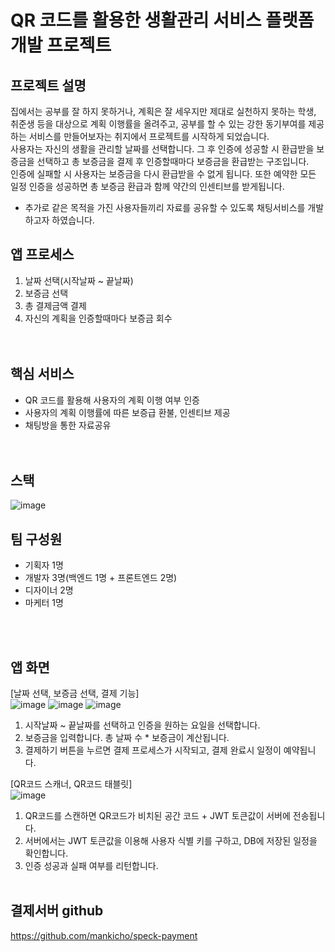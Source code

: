 # QR 코드를 활용한 생활관리 서비스 플랫폼 개발 프로젝트


## 프로젝트 설명
집에서는 공부를 잘 하지 못하거나, 계획은 잘 세우지만 제대로 실천하지 못하는 학생, 취준생 등을 대상으로 계획 이행률을 올려주고, 공부를 할 수 있는 강한 동기부여를 제공하는 서비스를
만들어보자는 취지에서 프로젝트를 시작하게 되었습니다. <br>
사용자는 자신의 생활을 관리할 날짜를 선택합니다. 그 후 인증에 성공할 시 환급받을 보증금을 선택하고 총 보증금을 결제 후 인증할때마다 보증금을 환급받는 구조입니다. <br>
인증에 실패할 시 사용자는 보증금을 다시 환급받을 수 없게 됩니다. 또한 예약한 모든 일정 인증을 성공하면 총 보증금 환급과 함께 약간의 인센티브를 받게됩니다. <br>
+ 추가로 같은 목적을 가진 사용자들끼리 자료를 공유할 수 있도록 채팅서비스를 개발하고자 하였습니다.


## 앱 프로세스
 1. 날짜 선택(시작날짜 ~ 끝날짜)
 2. 보증금 선택
 3. 총 결제금액 결제
 4. 자신의 계획을 인증할때마다 보증금 회수
 <br><br><br>


## 핵심 서비스
 - QR 코드를 활용해 사용자의 계획 이행 여부 인증
 - 사용자의 계획 이행률에 따른 보증급 환불, 인센티브 제공
 - 채팅방을 통한 자료공유
 <br><br><br>

## 스택
 ![image](https://user-images.githubusercontent.com/48756287/129514929-1e3eee63-ec63-465c-9732-a527e962df11.png)

 ## 팀 구성원
 - 기획자 1명
 - 개발자 3명(백엔드 1명 + 프론트엔드 2명)
 - 디자이너 2명
 - 마케터 1명
 
 <br><br>
 ## 앱 화면<br>
[날짜 선택, 보증금 선택, 결제 기능]<br>
![image](https://user-images.githubusercontent.com/48756287/130078553-216ba4f1-ce9a-47a9-b445-95ddf41a22c9.png)              ![image](https://user-images.githubusercontent.com/48756287/130078642-951dec97-3feb-4a32-828f-bdba768f7a31.png)              ![image](https://user-images.githubusercontent.com/48756287/130078758-a25530ed-bd21-406b-b208-49e219a62ddc.png)
1. 시작날짜 ~ 끝날짜를 선택하고 인증을 원하는 요일을 선택합니다.<br>
2. 보증금을 입력합니다. 총 날짜 수 * 보증금이 계산됩니다.<br>
3. 결제하기 버튼을 누르면 결제 프로세스가 시작되고, 결제 완료시 일정이 예약됩니다.

[QR코드 스캐너, QR코드 태블릿]<br>
![image](https://user-images.githubusercontent.com/48756287/130078115-cf7b1c32-06a9-4c62-8bae-fae2c2be2445.png)

1. QR코드를 스캔하면 QR코드가 비치된 공간 코드 + JWT 토큰값이 서버에 전송됩니다.<br>
2. 서버에서는 JWT 토큰값을 이용해 사용자 식별 키를 구하고, DB에 저장된 일정을 확인합니다.<br>
3. 인증 성공과 실패 여부를 리턴합니다.<br><br>

## 결제서버 github
https://github.com/mankicho/speck-payment
